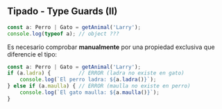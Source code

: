 ## Tipado - Type Guards (II)

```typescript
const a: Perro | Gato = getAnimal('Larry');
console.log(typeof a); // object ???
```

Es necesario comprobar **manualmente** por una propiedad exclusiva que diferencie el tipo:

```typescript
const a: Perro | Gato = getAnimal('Larry');
if (a.ladra) {         // ERROR (ladra no existe en gato)
    console.log(`El perro ladra: ${a.ladra()}`);
} else if (a.maulla) { // ERROR (maulla no existe en perro)
    console.log(`El gato maulla: ${a.maulla()}`);
}
```


